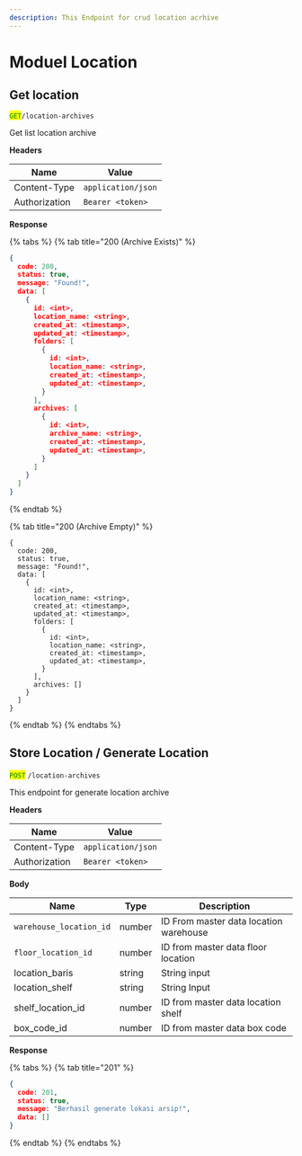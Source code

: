 ```yaml
---
description: This Endpoint for crud location acrhive
---
```


# Moduel Location

## Get location

<mark style="color:green;">`GET`</mark>`/location-archives`

Get list location archive

**Headers**

| Name          | Value              |
| ------------- | ------------------ |
| Content-Type  | `application/json` |
| Authorization | `Bearer <token>`   |

**Response**

{% tabs %}
{% tab title="200 (Archive Exists)" %}
```json
{
  code: 200,
  status: true,
  message: "Found!",
  data: [
    {
      id: <int>,
      location_name: <string>,
      created_at: <timestamp>,
      updated_at: <timestamp>,
      folders: [
        {
          id: <int>,
          location_name: <string>,
          created_at: <timestamp>,
          updated_at: <timestamp>,
        }
      ],
      archives: [
        {
          id: <int>,
          archive_name: <string>,
          created_at: <timestamp>,
          updated_at: <timestamp>,
        }
      ]
    }
  ]
}
```
{% endtab %}

{% tab title="200 (Archive Empty)" %}
```
{
  code: 200,
  status: true,
  message: "Found!",
  data: [
    {
      id: <int>,
      location_name: <string>,
      created_at: <timestamp>,
      updated_at: <timestamp>,
      folders: [
        {
          id: <int>,
          location_name: <string>,
          created_at: <timestamp>,
          updated_at: <timestamp>,
        }
      ],
      archives: []
    }
  ]
}
```
{% endtab %}
{% endtabs %}



## Store Location / Generate Location

<mark style="color:green;">`POST`</mark> `/location-archives`

This endpoint for generate location archive

**Headers**

| Name          | Value              |
| ------------- | ------------------ |
| Content-Type  | `application/json` |
| Authorization | `Bearer <token>`   |

**Body**

| Name                    | Type   | Description                            |
| ----------------------- | ------ | -------------------------------------- |
| `warehouse_location_id` | number | ID From master data location warehouse |
| `floor_location_id`     | number | ID from master data floor location     |
| location\_baris         | string | String input                           |
| location\_shelf         | string | String Input                           |
| shelf\_location\_id     | number | ID from master data location shelf     |
| box\_code\_id           | number | ID from master data box code           |

**Response**

{% tabs %}
{% tab title="201" %}
```json
{
  code: 201,
  status: true,
  message: "Berhasil generate lokasi arsip!",
  data: []
}
```
{% endtab %}
{% endtabs %}
